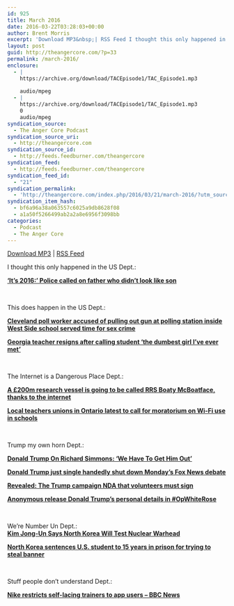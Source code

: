 ```yaml
---
id: 925
title: March 2016
date: 2016-03-22T03:28:03+00:00
author: Brent Morris
excerpt: 'Download MP3&nbsp;| RSS Feed I thought this only happened in the US Dept.: &lsquo;It&rsquo;s 2016:&rsquo; Police called on father who didn&rsquo;t look like son &nbsp; This does happen in the US Dept.: Cleveland poll worker accused of pulling out gun at polling station inside West Side school served time for sex crime Georgia teacher resigns &hellip; <a href="http://theangercore.com/index.php/2016/03/21/march-2016/">Continue reading<span> "March 2016"</span></a>'
layout: post
guid: http://theangercore.com/?p=33
permalink: /march-2016/
enclosure:
  - |
    https://archive.org/download/TACEpisode1/TAC_Episode1.mp3
    
    audio/mpeg
  - |
    https://archive.org/download/TACEpisode1/TAC_Episode1.mp3
    0
    audio/mpeg
syndication_source:
  - The Anger Core Podcast
syndication_source_uri:
  - http://theangercore.com
syndication_source_id:
  - http://feeds.feedburner.com/theangercore
syndication_feed:
  - http://feeds.feedburner.com/theangercore
syndication_feed_id:
  - "21"
syndication_permalink:
  - 'http://theangercore.com/index.php/2016/03/21/march-2016/?utm_source=rss&amp;utm_medium=rss'
syndication_item_hash:
  - bf6a96a38a063557c6025a9db8628f08
  - a1a50f5266499ab2a2a8e6956f3098bb
categories:
  - Podcast
  - The Anger Core
---
```

  
[Download MP3](http://traffic.libsyn.com/closetgeekshow/TAC_Episode1.mp3?utm_source=rss&utm_medium=rss) | [RSS Feed](http://feeds.feedburner.com/theangercore?utm_source=rss&utm_medium=rss)

<span style="font-weight: 400;">I thought this only happened in the US Dept.:</span>

[**&#8216;It’s 2016:&#8217; Police called on father who didn&#8217;t look like son**](http://www.citynews.ca/2016/03/16/its-2016-police-called-on-father-who-didnt-look-like-son/?utm_source=rss&utm_medium=rss)

&nbsp;

<span style="font-weight: 400;">This does happen in the US Dept.:</span>

[**Cleveland poll worker accused of pulling out gun at polling station inside West Side school served time for sex crime**](http://www.cleveland.com/metro/index.ssf/2016/03/cleveland_poll_worker_accused.html?utm_source=rss&utm_medium=rss)

[**Georgia teacher resigns after calling student ‘the dumbest girl I’ve ever met’**](http://wfla.com/2016/03/16/teacher-resigns-after-calling-student-the-dumbest-girl-ive-ever-met/?utm_source=rss&utm_medium=rss)

&nbsp;

<span style="font-weight: 400;">The Internet is a Dangerous Place Dept.:</span>

[**A £200m research vessel is going to be called RRS Boaty McBoatface, thanks to the internet**](http://www.independent.co.uk/news/boaty-mcboatface-could-be-the-name-of-200m-research-vessel-after-public-vote-a6942551.html?utm_source=rss&utm_medium=rss)

[**Local teachers unions in Ontario latest to call for moratorium on Wi-Fi use in schools**](http://news.nationalpost.com/news/canada/local-teachers-unions-in-ontario-latest-to-call-for-moratorium-on-wi-fi-use-in-schools?utm_source=rss&utm_medium=rss)

&nbsp;

<span style="font-weight: 400;">Trump my own horn Dept.:</span>

[**Donald Trump On Richard Simmons: &#8216;We Have To Get Him Out&#8217;**](http://www.sportsgrid.com/weird-but-true/donald-trump-declares-richard-simmons-hostage-crisis-we-have-to-get-him-out/?utm_source=rss&utm_medium=rss)

[**Donald Trump just single handedly shut down Monday’s Fox News debate**](https://www.washingtonpost.com/news/the-fix/wp/2016/03/16/skipping-the-next-fox-news-debate-means-donald-trump-is-very-confident/?utm_source=rss&utm_medium=rss)

[**Revealed: The Trump campaign NDA that volunteers must sign**](http://arstechnica.com/tech-policy/2016/03/revealed-the-trump-campaign-nda-that-volunteers-must-sign/?utm_source=rss&utm_medium=rss)

[**Anonymous release Donald Trump&#8217;s personal details in #OpWhiteRose**](http://www.mirror.co.uk/tech/anonymous-releases-donald-trumps-personal-7578375?utm_source=rss&utm_medium=rss)

&nbsp;

<span style="font-weight: 400;">We’re Number Un Dept.:</span>  
[**Kim Jong-Un Says North Korea Will Test Nuclear Warhead**](http://www.newsweek.com/north-korea-test-nuclear-warhead-437198?utm_source=rss&utm_medium=rss)

[**North Korea sentences U.S. student to 15 years in prison for trying to steal banner**](http://www.cbc.ca/news/world/north-korea-sentences-american-tourist-otto-warmbier-1.3493327?utm_source=rss&utm_medium=rss)

&nbsp;

<span style="font-weight: 400;">Stuff people don’t understand Dept.:</span>

[**Nike restricts self-lacing trainers to app users &#8211; BBC News**](http://www.bbc.com/news/technology-35831789?utm_source=rss&utm_medium=rss)

<audio class="wp-audio-shortcode" id="audio-33-2" preload="none" style="width: 100%; visibility: hidden;" controls="controls"><source type="audio/mpeg" src="https://archive.org/download/TACEpisode1/TAC\_Episode1.mp3?\_=2&utm\_source=rss&utm\_medium=rss" />[https://archive.org/download/TACEpisode1/TAC\_Episode1.mp3?utm\_source=rss&utm_medium=rss](https://archive.org/download/TACEpisode1/TAC_Episode1.mp3?utm_source=rss&utm_medium=rss)</audio>